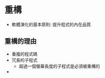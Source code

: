 # 重構
* 軟體演化的基本原則: 提升程式的內在品質
## 重構的理由
* 重複的程式碼
* 冗長的子程式
	* 超過一個螢幕長度的子程式是必須被重構的
* 
<!--stackedit_data:
eyJoaXN0b3J5IjpbLTEyMzU4NjE4OSwtMTQyODExMzI1LDE5Mj
A0MjY1NV19
-->